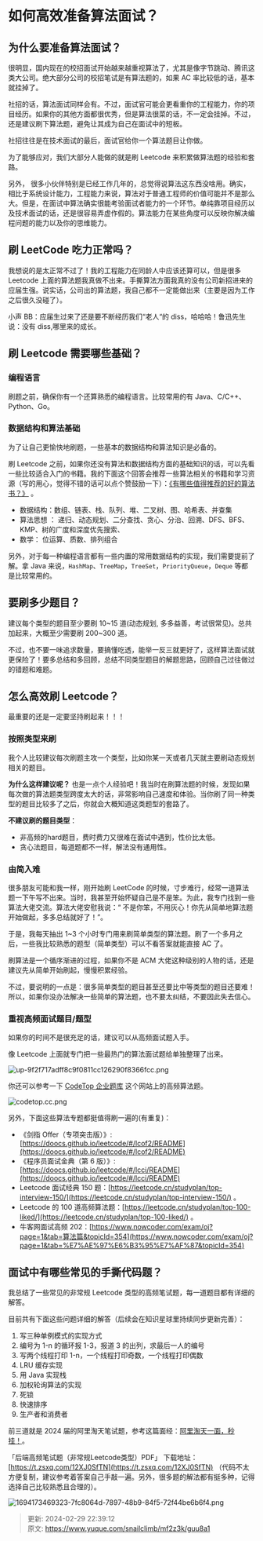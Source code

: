 # 如何高效准备算法面试？

## 为什么要准备算法面试？


很明显，国内现在的校招面试开始越来越重视算法了，尤其是像字节跳动、腾讯这类大公司。绝大部分公司的校招笔试是有算法题的，如果 AC 率比较低的话，基本就挂掉了。



社招的话，算法面试同样会有。不过，面试官可能会更看重你的工程能力，你的项目经历。如果你的其他方面都很优秀，但是算法很菜的话，不一定会挂掉。不过，还是建议刷下算法题，避免让其成为自己在面试中的短板。



社招往往是在技术面试的最后，面试官给你一个算法题目让你做。



为了能够应对，我们大部分人能做的就是刷 Leetcode 来积累做算法题的经验和套路。



另外， 很多小伙伴特别是已经工作几年的，总觉得说算法这东西没啥用。确实，相比于系统设计能力，工程能力来说，算法对于普通工程师的价值可能并不是那么大。但是，在面试中算法确实很能考验面试者能力的一个环节。单纯靠项目经历以及技术面试的话，还是很容易弄虚作假的。算法能力在某些角度可以反映你解决编程问题的能力以及你的思维能力。



## 刷 LeetCode 吃力正常吗？


我想说的是太正常不过了！我的工程能力在同龄人中应该还算可以，但是很多 Leetcode 上面的算法题我真做不出来。手撕算法方面我真的没有公司新招进来的应届生强。说实话，公司出的算法题，我自己都不一定能做出来（主要是因为工作之后很久没碰了）。



小声 BB：应届生过来了还是要不断经历我们“老人“的 diss，哈哈哈！鲁迅先生说：没有 diss,哪里来的成长。



## 刷 Leetcode 需要哪些基础？


### 编程语言


刷题之前，确保你有一个还算熟悉的编程语言。比较常用的有 Java、C/C++、Python、Go。



### 数据结构和算法基础


为了让自己更愉快地刷题，一些基本的数据结构和算法知识是必备的。



刷 Leetcode 之前，如果你还没有算法和数据结构方面的基础知识的话，可以先看一些比较适合入门的书籍。我的下面这个回答会推荐一些算法相关的书籍和学习资源（写的用心，觉得不错的话可以点个赞鼓励一下）：[《有哪些值得推荐的好的算法书？》](https://www.zhihu.com/question/323359308/answer/1545320858) 。



+ 数据结构：数组、链表、栈、队列、堆、二叉树、图、哈希表、并查集
+ 算法思想 ： 递归、动态规划、二分查找、贪心、分治、回溯、DFS、BFS、KMP、树的广度和深度优先搜索、
+ 数学： 位运算、质数、排列组合



另外，对于每一种编程语言都有一些内置的常用数据结构的实现，我们需要提前了解。拿 Java 来说，`HashMap`、`TreeMap`，`TreeSet`，`PriorityQueue`，`Deque` 等都是比较常用的。



## 要刷多少题目？


建议每个类型的题目至少要刷 10~15 道(动态规划, 多多益善，考试很常见)。总共加起来，大概至少需要刷 200~300 道。



不过，也不要一味追求数量，要搞懂吃透，能举一反三就更好了，这样算法面试就更保险了！要多总结和多回顾，总结不同类型题目的解题思路，回顾自己过往做过的错题和难题。

## 怎么高效刷 Leetcode？


最重要的还是一定要坚持刷起来！！！



### 按照类型来刷


我个人比较建议每次刷题主攻一个类型，比如你某一天或者几天就主要刷动态规划相关的题目。



**为什么这样建议呢？** 也是一点个人经验吧！我当时在刷算法题的时候，发现如果每次做的算法题类型跨度太大的话，非常影响自己速度和体验。当你刷了同一种类型的题目比较多了之后，你就会大概知道这类题型的套路了。



**不建议刷的题目类型**：



+ 非高频的hard题目，费时费力又很难在面试中遇到，性价比太低。
+ 贪心法题目，每道题都不一样，解法没有通用性。



### 由简入难


很多朋友可能和我一样，刚开始刷 LeetCode 的时候，寸步难行，经常一道算法题一下午写不出来。当时，我甚至开始怀疑自己是不是笨。为此，我专门找到一些算法大佬交流。算法大佬安慰我说：“ 不是你笨，不用灰心！你先从简单地算法题开始做起，多多总结就好了！”。



于是，我每天抽出 1~3 个小时专门用来刷简单类型的算法题。刷了一个多月之后，一些我比较熟悉的题型（简单类型）可以不看答案就能直接 AC 了。



刷算法是一个循序渐进的过程，如果你不是 ACM 大佬这种级别的人物的话，还是建议先从简单开始刷起，慢慢积累经验。



不过，要说明的一点是：很多简单类型的题目甚至还要比中等类型的题目还要难！所以，如果你没办法解决一些简单的算法题，也不要太纠结，不要因此失去信心。



### 重视高频面试题目/题型


如果你的时间不是很充足的话，建议可以从高频面试题入手。



像 Leetcode 上面就专门把一些最热门的算法面试题给单独整理了出来。



![up-9f2f717adff8c9f0811cc126290f8366fcc.png](./images/1624529285133-27aa2047-0b05-4393-89b7-b6744ae70f38-609395.png)



你还可以参考一下 [CodeTop 企业题库](https://codetop.cc/home) 这个网站上的高频算法题。



![codetop.cc.png](./images/1690965276667-9e614940-f7e9-4818-ae1f-66c2b0d969a0-677469.png)



另外，下面这些算法专题都挺值得刷一遍的(有重复)：



+ 《剑指 Offer（专项突击版）》: [https://doocs.github.io/leetcode/#/lcof2/README](https://doocs.github.io/leetcode/#/lcof2/README)
+ 《程序员面试金典（第 6 版）》: [https://doocs.github.io/leetcode/#/lcci/README](https://doocs.github.io/leetcode/#/lcci/README)
+ Leetcode 面试经典 150 题：[https://leetcode.cn/studyplan/top-interview-150/](https://leetcode.cn/studyplan/top-interview-150/) 。
+ Leetcode 的 100 道高频算法题：[https://leetcode.cn/studyplan/top-100-liked/](https://leetcode.cn/studyplan/top-100-liked/) 。
+ 牛客网面试高频 202：[https://www.nowcoder.com/exam/oj?page=1&tab=算法篇&topicId=354](https://www.nowcoder.com/exam/oj?page=1&tab=%E7%AE%97%E6%B3%95%E7%AF%87&topicId=354)



## 面试中有哪些常见的手撕代码题？


我总结了一些常见的非常规 Leetcode 类型的高频笔试题，每一道题目都有详细的解答。



目前共有下面这些问题详细的解答（后续会在知识星球里持续同步更新完善）：



1. 写三种单例模式的实现方式
2. 编号为 1-n 的循环报 1-3，报道 3 的出列，求最后一人的编号
3. 写两个线程打印 1-n，一个线程打印奇数，一个线程打印偶数
4. LRU 缓存实现
5. 用 Java 实现栈
6. 加权轮询算法的实现
7. 死锁
8. 快速排序
9. 生产者和消费者



前三道就是 2024 届的阿里淘天笔试题，参考这篇面经：[阿里淘天一面，秒挂！](https://mp.weixin.qq.com/s/DLHpyEXTHHotxEYZd8P0KQ)。



「后端高频笔试题（非常规Leetcode类型）PDF」 下载地址：[https://t.zsxq.com/12XJ0SfTN](https://t.zsxq.com/12XJ0SfTN) （代码不太方便复制，建议参考着答案自己手敲一遍。另外，很多题的解法都有挺多种，记得选择自己比较熟悉且合理的）。

<font style="color:rgb(59, 69, 78);"></font>

![1694173469323-7fc8064d-7897-48b9-84f5-72f44be6b6f4.png](./images/1694173469323-7fc8064d-7897-48b9-84f5-72f44be6b6f4-438483.png)



> 更新: 2024-02-29 22:39:12  
> 原文: <https://www.yuque.com/snailclimb/mf2z3k/guu8a1>
